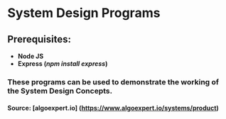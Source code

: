 # System Design Programs

## Prerequisites:

- **Node JS**
- **Express (*npm install express*)**

### These programs can be used to demonstrate the working of the System Design Concepts.

#### Source: [algoexpert.io] (https://www.algoexpert.io/systems/product)
